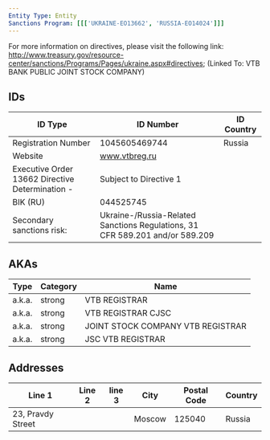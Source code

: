 ```yaml
---
Entity Type: Entity
Sanctions Program: [[['UKRAINE-EO13662', 'RUSSIA-EO14024']]]
---
```

For more information on directives, please visit the following link: http://www.treasury.gov/resource-center/sanctions/Programs/Pages/ukraine.aspx#directives; (Linked To: VTB BANK PUBLIC JOINT STOCK COMPANY)

## IDs
| ID Type | ID Number | ID Country |
|---------|-----------|------------|
| Registration Number | 1045605469744 | Russia |
| Website | www.vtbreg.ru |  |
| Executive Order 13662 Directive Determination - | Subject to Directive 1 |  |
| BIK (RU) | 044525745 |  |
| Secondary sanctions risk: | Ukraine-/Russia-Related Sanctions Regulations, 31 CFR 589.201 and/or 589.209 |  |


## AKAs
| Type | Category | Name      | 
|------|----------|-----------|
| a.k.a. | strong | VTB REGISTRAR |
| a.k.a. | strong | VTB REGISTRAR CJSC |
| a.k.a. | strong | JOINT STOCK COMPANY VTB REGISTRAR |
| a.k.a. | strong | JSC VTB REGISTRAR |


## Addresses
| Line 1 | Line 2 | line 3 | City | Postal Code| Country | 
|--------|--------|--------|------|------------|---------|
| 23, Pravdy Street |  |  | Moscow | 125040 | Russia |

